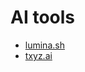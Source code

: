 # AI tools

- [lumina.sh](https://www.lumina.sh/c5bbe32b-4fb7-476a-81aa-fe269f67f283?legacy=true)
- [txyz.ai](https://www.txyz.ai/)